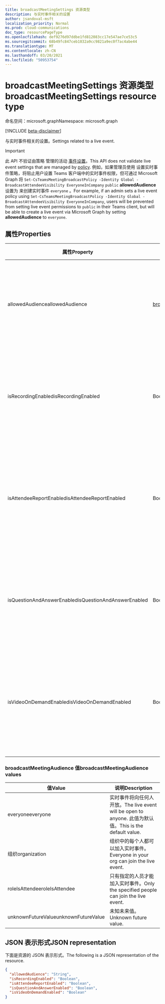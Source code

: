 ```yaml
---
title: broadcastMeetingSettings 资源类型
description: 与实时事件相关的设置
author: jsandoval-msft
localization_priority: Normal
ms.prod: cloud-communications
doc_type: resourcePageType
ms.openlocfilehash: def9276d97ddbe1fd812083cc17e547ae7ce53c5
ms.sourcegitcommit: 68b49fc847ceb1032a9cc9821a9ec0f7ac4abe44
ms.translationtype: MT
ms.contentlocale: zh-CN
ms.lasthandoff: 03/20/2021
ms.locfileid: "50953754"
---
```

# <a name="broadcastmeetingsettings-resource-type"></a><span data-ttu-id="e262c-103">broadcastMeetingSettings 资源类型</span><span class="sxs-lookup"><span data-stu-id="e262c-103">broadcastMeetingSettings resource type</span></span>

<span data-ttu-id="e262c-104">命名空间：microsoft.graph</span><span class="sxs-lookup"><span data-stu-id="e262c-104">Namespace: microsoft.graph</span></span>

[!INCLUDE [beta-disclaimer](../../includes/beta-disclaimer.md)]

<span data-ttu-id="e262c-105">与实时事件相关的设置。</span><span class="sxs-lookup"><span data-stu-id="e262c-105">Settings related to a live event.</span></span>

> [!IMPORTANT]
> <span data-ttu-id="e262c-106">此 API 不验证由策略 管理的活动 [事件设置](/microsoftteams/teams-live-events/set-teams-live-events-policies-using-powershell)。</span><span class="sxs-lookup"><span data-stu-id="e262c-106">This API does not validate live event settings that are managed by [policy](/microsoftteams/teams-live-events/set-teams-live-events-policies-using-powershell).</span></span>
> <span data-ttu-id="e262c-107">例如，如果管理员使用 设置实时事件策略，将阻止用户设置 Teams 客户端中的实时事件权限，但可通过 Microsoft Graph 将 `Set-CsTeamsMeetingBroadcastPolicy -Identity Global -BroadcastAttendeeVisibility EveryoneInCompany` `public` **allowedAudience** 设置为 来创建实时事件 `everyone` 。</span><span class="sxs-lookup"><span data-stu-id="e262c-107">For example, if an admin sets a live event policy using `Set-CsTeamsMeetingBroadcastPolicy -Identity Global -BroadcastAttendeeVisibility EveryoneInCompany`, users will be prevented from setting live event permissions to `public` in their Teams client, but will be able to create a live event via Microsoft Graph by setting **allowedAudience** to `everyone`.</span></span> 

## <a name="properties"></a><span data-ttu-id="e262c-108">属性</span><span class="sxs-lookup"><span data-stu-id="e262c-108">Properties</span></span>

| <span data-ttu-id="e262c-109">属性</span><span class="sxs-lookup"><span data-stu-id="e262c-109">Property</span></span>                   | <span data-ttu-id="e262c-110">类型</span><span class="sxs-lookup"><span data-stu-id="e262c-110">Type</span></span>                     | <span data-ttu-id="e262c-111">说明</span><span class="sxs-lookup"><span data-stu-id="e262c-111">Description</span></span>                                                                     |
| -------------------------- | ------------------------ | ------------------------------------------------------------------------------- |
| <span data-ttu-id="e262c-112">allowedAudience</span><span class="sxs-lookup"><span data-stu-id="e262c-112">allowedAudience</span></span>            | [<span data-ttu-id="e262c-113">broadcastMeetingAudience</span><span class="sxs-lookup"><span data-stu-id="e262c-113">broadcastMeetingAudience</span></span>](#broadcastmeetingaudience-values) | <span data-ttu-id="e262c-114">定义可加入实时事件的人。</span><span class="sxs-lookup"><span data-stu-id="e262c-114">Defines who can join the live event.</span></span> <span data-ttu-id="e262c-115">下表列出了可能的值。</span><span class="sxs-lookup"><span data-stu-id="e262c-115">Possible values are listed in the following table.</span></span> |
| <span data-ttu-id="e262c-116">isRecordingEnabled</span><span class="sxs-lookup"><span data-stu-id="e262c-116">isRecordingEnabled</span></span>         | <span data-ttu-id="e262c-117">Boolean</span><span class="sxs-lookup"><span data-stu-id="e262c-117">Boolean</span></span>                  | <span data-ttu-id="e262c-118">指示是否为此实时事件启用录制。</span><span class="sxs-lookup"><span data-stu-id="e262c-118">Indicates whether recording is enabled for this live event.</span></span> <span data-ttu-id="e262c-119">默认值为 `false`。</span><span class="sxs-lookup"><span data-stu-id="e262c-119">Default value is `false`.</span></span>          |
| <span data-ttu-id="e262c-120">isAttendeeReportEnabled</span><span class="sxs-lookup"><span data-stu-id="e262c-120">isAttendeeReportEnabled</span></span>    | <span data-ttu-id="e262c-121">Boolean</span><span class="sxs-lookup"><span data-stu-id="e262c-121">Boolean</span></span>                  | <span data-ttu-id="e262c-122">指示是否为此实时事件启用与会者报告。</span><span class="sxs-lookup"><span data-stu-id="e262c-122">Indicates whether attendee report is enabled for this live event.</span></span> <span data-ttu-id="e262c-123">默认值为 `false`。</span><span class="sxs-lookup"><span data-stu-id="e262c-123">Default value is `false`.</span></span>    |
| <span data-ttu-id="e262c-124">isQuestionAndAnswerEnabled</span><span class="sxs-lookup"><span data-stu-id="e262c-124">isQuestionAndAnswerEnabled</span></span> | <span data-ttu-id="e262c-125">Boolean</span><span class="sxs-lookup"><span data-stu-id="e262c-125">Boolean</span></span>                  | <span data-ttu-id="e262c-126">指示是否为此&事件启用了问答。</span><span class="sxs-lookup"><span data-stu-id="e262c-126">Indicates whether Q&A is enabled for this live event.</span></span> <span data-ttu-id="e262c-127">默认值为 `false`。</span><span class="sxs-lookup"><span data-stu-id="e262c-127">Default value is `false`.</span></span>                |
| <span data-ttu-id="e262c-128">isVideoOnDemandEnabled</span><span class="sxs-lookup"><span data-stu-id="e262c-128">isVideoOnDemandEnabled</span></span>     | <span data-ttu-id="e262c-129">Boolean</span><span class="sxs-lookup"><span data-stu-id="e262c-129">Boolean</span></span>                  | <span data-ttu-id="e262c-130">指示是否为此实时事件启用视频按需。</span><span class="sxs-lookup"><span data-stu-id="e262c-130">Indicates whether video on demand is enabled for this live event.</span></span> <span data-ttu-id="e262c-131">默认值为 `false`。</span><span class="sxs-lookup"><span data-stu-id="e262c-131">Default value is `false`.</span></span>    |

### <a name="broadcastmeetingaudience-values"></a><span data-ttu-id="e262c-132">broadcastMeetingAudience 值</span><span class="sxs-lookup"><span data-stu-id="e262c-132">broadcastMeetingAudience values</span></span>

| <span data-ttu-id="e262c-133">值</span><span class="sxs-lookup"><span data-stu-id="e262c-133">Value</span></span>              | <span data-ttu-id="e262c-134">说明</span><span class="sxs-lookup"><span data-stu-id="e262c-134">Description</span></span>                                                       |
| ------------------ | ----------------------------------------------------------------- |
| <span data-ttu-id="e262c-135">everyone</span><span class="sxs-lookup"><span data-stu-id="e262c-135">everyone</span></span>           | <span data-ttu-id="e262c-136">实时事件将向任何人开放。</span><span class="sxs-lookup"><span data-stu-id="e262c-136">The live event will be open to anyone.</span></span> <span data-ttu-id="e262c-137">此值为默认值。</span><span class="sxs-lookup"><span data-stu-id="e262c-137">This is the default value.</span></span> |
| <span data-ttu-id="e262c-138">组织</span><span class="sxs-lookup"><span data-stu-id="e262c-138">organization</span></span>       | <span data-ttu-id="e262c-139">组织中的每个人都可以加入实时事件。</span><span class="sxs-lookup"><span data-stu-id="e262c-139">Everyone in your org can join the live event.</span></span>                     |
| <span data-ttu-id="e262c-140">roleIsAttendee</span><span class="sxs-lookup"><span data-stu-id="e262c-140">roleIsAttendee</span></span>     | <span data-ttu-id="e262c-141">只有指定的人员才能加入实时事件。</span><span class="sxs-lookup"><span data-stu-id="e262c-141">Only the specified people can join the live event.</span></span>                |
| <span data-ttu-id="e262c-142">unknownFutureValue</span><span class="sxs-lookup"><span data-stu-id="e262c-142">unknownFutureValue</span></span> | <span data-ttu-id="e262c-143">未知未来值。</span><span class="sxs-lookup"><span data-stu-id="e262c-143">Unknown future value.</span></span>                                             |

## <a name="json-representation"></a><span data-ttu-id="e262c-144">JSON 表示形式</span><span class="sxs-lookup"><span data-stu-id="e262c-144">JSON representation</span></span>

<span data-ttu-id="e262c-145">下面是资源的 JSON 表示形式。</span><span class="sxs-lookup"><span data-stu-id="e262c-145">The following is a JSON representation of the resource.</span></span>

<!-- {
  "blockType": "resource",
  "optionalProperties": [],
  "@odata.type": "microsoft.graph.broadcastMeetingSettings"
}-->
```json
{
  "allowedAudience": "String",
  "isRecordingEnabled": "Boolean",
  "isAttendeeReportEnabled": "Boolean",
  "isQuestionAndAnswerEnabled": "Boolean",
  "isVideoOnDemandEnabled": "Boolean"
}
```

<!-- uuid: 8fcb5dbc-d5aa-4681-8e31-b001d5168d79
2015-10-25 14:57:30 UTC -->
<!--
{
  "type": "#page.annotation",
  "description": "broadcastSettings resource",
  "keywords": "",
  "section": "documentation",
  "tocPath": "",
  "suppressions": []
}
-->
